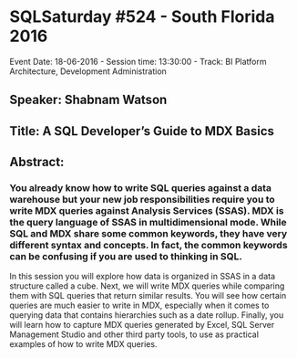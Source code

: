 # SQLSaturday #524 - South Florida 2016
Event Date: 18-06-2016 - Session time: 13:30:00 - Track: BI Platform Architecture, Development  Administration
## Speaker: Shabnam Watson
## Title: A SQL Developer’s Guide to MDX Basics
## Abstract:
### You already know how to write SQL queries against a data warehouse but your new job responsibilities require you to write MDX queries against Analysis Services (SSAS). MDX is the query language of SSAS in multidimensional mode. While SQL and MDX share some common keywords, they have very different syntax and concepts. In fact, the common keywords can be confusing if you are used to thinking in SQL. 
 
In this session you will explore how data is organized in SSAS in a data structure called a cube. Next, we will write MDX queries while comparing them with SQL queries that return similar results. You will see how certain queries are much easier to write in MDX, especially when it comes to querying data that contains hierarchies such as a date rollup. Finally, you will learn how to capture MDX queries generated by Excel, SQL Server Management Studio and other third party tools, to use as practical examples of how to write MDX queries.

